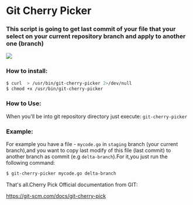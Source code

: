 # Git Cherry Picker
### This script is going to get last commit of your file that your select on your current repository branch and apply to another one (branch)

<img src="https://mattstauffer.com/assets/images/content/opengraph/cherry-pick.png">

### How to install:
```bash
$ curl  > /usr/bin/git-cherry-picker 2>/dev/null
$ chmod +x /usr/bin/git-cherry-picker
```
### How to Use:
When you'll be into git repository directory just execute: `git-cherry-picker`

### Example:
For example you have a file - `mycode.go` in `staging` branch (your current branch),and you want to copy last modify of this file (last commit) to another branch as commit (e.g `delta-branch`).For it,you just run the following command:
```bash
$ git-cherry-picker mycode.go delta-branch
```
That's all.Cherry Pick Official documentation from GIT: 

https://git-scm.com/docs/git-cherry-pick
